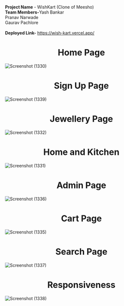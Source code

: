 <b>Project Name</b> - WishKart (Clone of Meesho)<br>
<b>Team Members-</b>Yash Bankar <br>Pranav Narwade<br>Gaurav Pachlore <br><br>
<b>Deployed Link-</b> https://wish-kart.vercel.app/<br>

<h1 align ="center">Home Page</h1>


![Screenshot (1330)](https://user-images.githubusercontent.com/107534386/215671577-26a75411-b5b7-452b-a17e-273f1eed89d8.png)



<h1 align="center">Sign Up Page</h1>

![Screenshot (1339)](https://user-images.githubusercontent.com/107534386/215670788-29c19584-5880-4218-821a-a293ec6f2098.png)




<h1 align="center">Jewellery Page</h1>


![Screenshot (1332)](https://user-images.githubusercontent.com/107534386/215671791-8d8a1d2a-52b5-4c6f-adba-e1d2011b83df.png)



<h1 align ="center">Home and Kitchen </h1>


![Screenshot (1331)](https://user-images.githubusercontent.com/107534386/215671844-9bdbcb48-a797-444d-9874-79d30095a02f.png)



<h1 align ="center">Admin Page</h1>


![Screenshot (1336)](https://user-images.githubusercontent.com/107534386/215671882-013f719c-0e88-4fc2-9cdd-182483e27572.png)


<h1 align ="center">Cart Page</h1>


![Screenshot (1335)](https://user-images.githubusercontent.com/107534386/215671910-fae37916-7bdf-4935-840c-ac9c4a03ada3.png)



<h1 align ="center">Search Page</h1>

![Screenshot (1337)](https://user-images.githubusercontent.com/107534386/215671928-d9118a06-6950-4853-acdf-1e24cbd35b24.png)




<h1 align ="center">Responsiveness</h1>

![Screenshot (1338)](https://user-images.githubusercontent.com/107534386/215671947-cc151dec-dd37-4345-aa3d-cef977fd6913.png)
